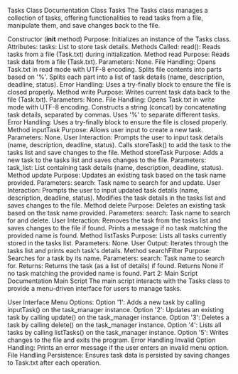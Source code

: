 Tasks Class Documentation
Class Tasks
The Tasks class manages a collection of tasks, offering functionalities to read tasks from a file, manipulate them, and save changes back to the file.

Constructor (__init__ method)
Purpose: Initializes an instance of the Tasks class.
Attributes:
tasks: List to store task details.
Methods Called:
read(): Reads tasks from a file (Task.txt) during initialization.
Method read
Purpose: Reads task data from a file (Task.txt).
Parameters: None.
File Handling:
Opens Task.txt in read mode with UTF-8 encoding.
Splits file contents into parts based on '%'.
Splits each part into a list of task details (name, description, deadline, status).
Error Handling: Uses a try-finally block to ensure the file is closed properly.
Method write
Purpose: Writes current task data back to the file (Task.txt).
Parameters: None.
File Handling:
Opens Task.txt in write mode with UTF-8 encoding.
Constructs a string (concat) by concatenating task details, separated by commas.
Uses '%' to separate different tasks.
Error Handling: Uses a try-finally block to ensure the file is closed properly.
Method inputTask
Purpose: Allows user input to create a new task.
Parameters: None.
User Interaction:
Prompts the user to input task details (name, description, deadline, status).
Calls storeTask() to add the task to the tasks list and save changes to the file.
Method storeTask
Purpose: Adds a new task to the tasks list and saves changes to the file.
Parameters:
task_list: List containing task details (name, description, deadline, status).
Method update
Purpose: Updates an existing task based on the task name provided.
Parameters:
search: Task name to search for and update.
User Interaction:
Prompts the user to input updated task details (name, description, deadline, status).
Modifies the task details in the tasks list and saves changes to the file.
Method delete
Purpose: Deletes an existing task based on the task name provided.
Parameters:
search: Task name to search for and delete.
User Interaction:
Removes the task from the tasks list and saves changes to the file if found.
Prints a message if no task matching the provided name is found.
Method listTasks
Purpose: Lists all tasks currently stored in the tasks list.
Parameters: None.
User Output:
Iterates through the tasks list and prints each task's details.
Method searchFilter
Purpose: Searches for a task by its name.
Parameters:
search: Task name to search for.
Returns:
Returns the task (as a list of details) if found.
Returns None if no task matching the provided name is found.
Part 2: Main Script Documentation
Main Script
The main script interacts with the Tasks class to provide a menu-driven interface for users to manage tasks.

User Interface
Menu Options:
Option '1': Adds a new task by calling inputTask() on the task_manager instance.
Option '2': Updates an existing task by calling update() on the task_manager instance.
Option '3': Deletes a task by calling delete() on the task_manager instance.
Option '4': Lists all tasks by calling listTasks() on the task_manager instance.
Option '5': Writes changes to the file and exits the program.
Error Handling
Invalid Option Handling: Prints an error message if the user enters an invalid menu option.
File Handling
Persistence: Ensures task data is persisted by saving changes to Task.txt after each operation.
